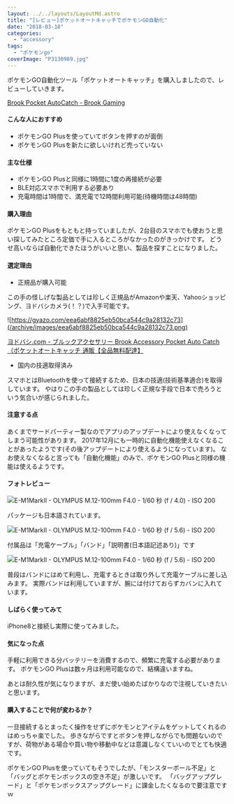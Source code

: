 ```yaml
---
layout: ../../layouts/LayoutMd.astro
title: "[レビュー]ポケットオートキャッチでポケモンGO自動化"
date: "2018-03-18"
categories: 
  - "accessory"
tags: 
  - "ポケモンgo"
coverImage: "P3130989.jpg"
---
```


ポケモンGO自動化ツール「ポケットオートキャッチ」を購入しましたので、レビューしていきます。

[Brook Pocket AutoCatch \- Brook Gaming](https://www.brookaccessory.com/pocket_autocatch/styles/images/pic2.png)

<div data-vc_mylinkbox_id="889318643"></div>

#### こんな人におすすめ

- ポケモンGO Plusを使っていてボタンを押すのが面倒
- ポケモンGO Plusを新たに欲しいけれど売っていない

#### 主な仕様

- ポケモンGO Plusと同様に1時間に1度の再接続が必要
- BLE対応スマホで利用する必要あり
- 充電時間は1時間で、満充電で12時間利用可能(待機時間は48時間)

#### 購入理由

ポケモンGO Plusをもともと持っていましたが、2台目のスマホでも使おうと思い探してみたところ定価で手に入るところがなかったのがきっかけです。 どうせ高いならば自動化できたほうがいいと思い、製品を探すことになりました。

#### 選定理由

- 正規品が購入可能

この手の怪しげな製品としては珍しく正規品がAmazonや楽天、Yahooショッピング、ヨドバシカメラ(！？)で入手可能です。

![https://gyazo.com/eea6abf8825eb50bca544c9a28132c73](/archive/images/eea6abf8825eb50bca544c9a28132c73.png)

[ヨドバシ\.com \- ブルックアクセサリー Brook Accessory Pocket Auto Catch （ポケットオートキャッチ 通販【全品無料配達】](https://www.yodobashi.com/product/100000001003848484/?gad1=&gad2=g&gad3=&gad4=56278881131&gad5=9461129326764869518&gad6=1o1&gclid=EAIaIQobChMI0%5C_as59r02QIVWH29Ch2ExQB4EAYYASABEgJn6%5C_D%5C_BwE&xfr=pla)

- 国内の技適取得済み

スマホとはBluetoothを使って接続するため、日本の技適(技術基準適合)を取得しています。 やはりこの手の製品としては珍しく正規な手段で日本で売ろうという気合いが感じられました。

#### 注意する点

あくまでサードパーティー製なのでアプリのアップデートにより使えなくなってしまう可能性があります。 2017年12月にも一時的に自動化機能使えなくなることがあったようです(その後アップデートにより使えるようになっています)。 なお使えなくなると言っても「自動化機能」のみで、ポケモンGO Plusと同様の機能は使えるようです。

#### フォトレビュー

![E-M1MarkII - OLYMPUS M.12-100mm F4.0 - 1/60 秒 (f / 4.0) - ISO 200](/archive/images/P3130989.jpg)

パッケージも日本語されています。

![E-M1MarkII - OLYMPUS M.12-100mm F4.0 - 1/60 秒 (f / 5.6) - ISO 200](/archive/images/P3130990.jpg)

付属品は「充電ケーブル」「バンド」「説明書(日本語記述あり)」です

![E-M1MarkII - OLYMPUS M.12-100mm F4.0 - 1/60 秒 (f / 5.6) - ISO 200](/archive/images/P3130991.jpg)

普段はバンドにはめて利用し、充電するときは取り外して充電ケーブルに差し込みます。 実際バンドは利用していますが、腕には付けておらずカバンに入れています。

#### しばらく使ってみて

iPhone8と接続し実際に使ってみました。

#### 気になった点

手軽に利用できる分バッテリーを消費するので、頻繁に充電する必要があります。 ポケモンGO Plusは数ヶ月は利用可能なので、結構違いますね。

あとは耐久性が気になりますが、まだ使い始めたばかりなので注視していきたいと思います。

#### 購入することで何が変わるか？

一旦接続するとまったく操作をせずにポケモンとアイテムをゲットしてくれるのはめっちゃ楽でした。 歩きながらですとボタンを押しながらでも問題ないのですが、荷物がある場合や買い物や移動中などは意識しなくていいのでとても快適です。

ポケモンGO Plusを使っていてもそうでしたが、「モンスターボール不足」と「バッグとポケモンボックスの空き不足」が激しいです。 「バッグアップグレード」と「ポケモンボックスアップグレード」に課金したくなるので要注意ですｗ

<div data-vc_mylinkbox_id="889318643"></div>
